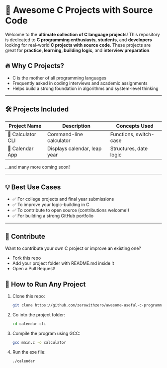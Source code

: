 # 🚀 Awesome C Projects with Source Code

Welcome to the **ultimate collection of C language projects**! This repository is dedicated to **C programming enthusiasts**, **students**, and **developers** looking for real-world **C projects with source code**. These projects are great for **practice, learning, building logic**, and **interview preparation**.

## 🔥 Why C Projects?

- C is the mother of all programming languages
- Frequently asked in coding interviews and academic assignments
- Helps build a strong foundation in algorithms and system-level thinking

---

## 🛠️ Projects Included

| Project Name | Description | Concepts Used |
|--------------|-------------|----------------|
| 🧮 Calculator CLI | Command-line calculator | Functions, switch-case |
| 📅 Calendar App | Displays calendar, leap year | Structures, date logic |

...and many more coming soon!

---

## 💡 Best Use Cases
- ✅ For college projects and final year submissions
- ✅ To improve your logic-building in C
- ✅ To contribute to open source (contributions welcome!)
- ✅ For building a strong GitHub portfolio

---

## 🤝 Contribute
Want to contribute your own C project or improve an existing one?
- Fork this repo
- Add your project folder with README.md inside it
- Open a Pull Request!


## 📌 How to Run Any Project

1. Clone this repo:
   ```bash
   git clone https://github.com/zerowithzero/awesome-useful-c-programming-projects.git

2. Go into the project folder:
   ```bash
   cd calendar-cli

3. Compile the program using GCC:
   ```bash
   gcc main.c -o calculator

4. Run the exe file:
   ```bash
   ./calendar
